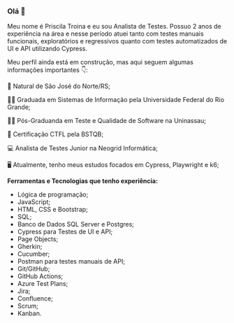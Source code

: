 

<!---
PriscilaTroina/PriscilaTroina is a ✨ special ✨ repository because its `README.md` (this file) appears on your GitHub profile.
You can click the Preview link to take a look at your changes.
--->




### Olá 👋 

Meu nome é Priscila Troina e eu sou Analista de Testes. Possuo 2 anos de experiência na área e nesse período atuei tanto com testes manuais funcionais, exploratórios e regressivos quanto com testes automatizados de UI e API utilizando Cypress.

Meu perfil ainda está em construção, mas aqui seguem algumas informações importantes 👇:

📍 Natural de São José do Norte/RS;

👨‍🎓 Graduada em Sistemas de Informação pela Universidade Federal do Rio Grande;

👨‍🎓 Pós-Graduanda em Teste e Qualidade de Software na Uninassau;

🔎 Certificação CTFL pela BSTQB;

💻 Analista de Testes Junior na Neogrid Informática;

🖥️ Atualmente, tenho meus estudos focados em Cypress, Playwright e k6;


**Ferramentas e Tecnologias que tenho experiência:**

- Lógica de programação;
- JavaScript;
- HTML, CSS e Bootstrap;
- SQL;
- Banco de Dados SQL Server e Postgres;
- Cypress para Testes de UI e API;
- Page Objects;
- Gherkin;
- Cucumber;
- Postman para testes manuais de API;
- Git/GitHub;
- GitHub Actions;
- Azure Test Plans;
- Jira;
- Confluence;
- Scrum;
- Kanban.



